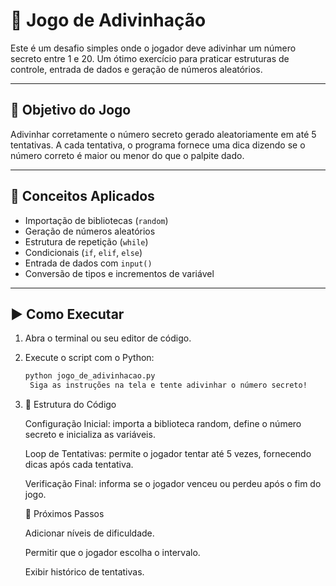 # 🎯 Jogo de Adivinhação

Este é um desafio simples onde o jogador deve adivinhar um número secreto entre 1 e 20. Um ótimo exercício para praticar estruturas de controle, entrada de dados e geração de números aleatórios.

---

## 🧠 Objetivo do Jogo

Adivinhar corretamente o número secreto gerado aleatoriamente em até 5 tentativas. A cada tentativa, o programa fornece uma dica dizendo se o número correto é maior ou menor do que o palpite dado.

---

## 📌 Conceitos Aplicados

- Importação de bibliotecas (`random`)
- Geração de números aleatórios
- Estrutura de repetição (`while`)
- Condicionais (`if`, `elif`, `else`)
- Entrada de dados com `input()`
- Conversão de tipos e incrementos de variável

---

## ▶️ Como Executar

1. Abra o terminal ou seu editor de código.
2. Execute o script com o Python:
   ```bash
   python jogo_de_adivinhacao.py
    Siga as instruções na tela e tente adivinhar o número secreto!
3. 📁 Estrutura do Código

   Configuração Inicial: importa a biblioteca random, define o número secreto e inicializa as variáveis.

    Loop de Tentativas: permite o jogador tentar até 5 vezes, fornecendo dicas após cada tentativa.

    Verificação Final: informa se o jogador venceu ou perdeu após o fim do jogo.
   
   
      🚀 Próximos Passos

    Adicionar níveis de dificuldade.

    Permitir que o jogador escolha o intervalo.

    Exibir histórico de tentativas.
